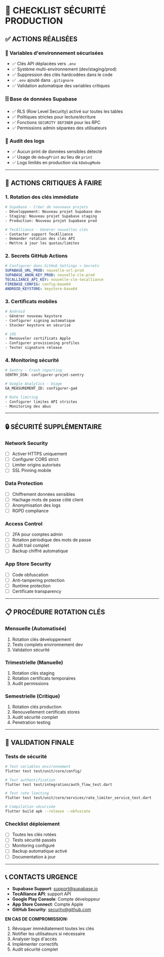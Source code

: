 # 🔐 CHECKLIST SÉCURITÉ PRODUCTION

## ✅ **ACTIONS RÉALISÉES**

### 🔑 **Variables d'environnement sécurisées**
- ✅ Clés API déplacées vers `.env`
- ✅ Système multi-environnement (dev/staging/prod)
- ✅ Suppression des clés hardcodées dans le code
- ✅ `.env` ajouté dans `.gitignore`
- ✅ Validation automatique des variables critiques

### 🗄️ **Base de données Supabase**
- ✅ RLS (Row Level Security) activé sur toutes les tables
- ✅ Politiques strictes pour lecture/écriture
- ✅ Fonctions `SECURITY DEFINER` pour les RPC
- ✅ Permissions admin séparées des utilisateurs

### 📝 **Audit des logs**
- ✅ Aucun print de données sensibles détecté
- ✅ Usage de `debugPrint` au lieu de `print`
- ✅ Logs limités en production via `kDebugMode`

---

## 🚨 **ACTIONS CRITIQUES À FAIRE**

### 1. **Rotation des clés immédiate**
```bash
# Supabase - Créer de nouveaux projets
- Développement: Nouveau projet Supabase dev
- Staging: Nouveau projet Supabase staging
- Production: Nouveau projet Supabase prod

# TecAlliance - Générer nouvelles clés
- Contacter support TecAlliance
- Demander rotation des clés API
- Mettre à jour les quotas/limites
```

### 2. **Secrets GitHub Actions**
```yaml
# Configurer dans GitHub Settings > Secrets
SUPABASE_URL_PROD: nouvelle-url-prod
SUPABASE_ANON_KEY_PROD: nouvelle-cle-prod
TECALLIANCE_API_KEY: nouvelle-cle-tecalliance
FIREBASE_CONFIG: config-base64
ANDROID_KEYSTORE: keystore-base64
```

### 3. **Certificats mobiles**
```bash
# Android
- Générer nouveau keystore
- Configurer signing automatique
- Stocker keystore en sécurisé

# iOS
- Renouveler certificats Apple
- Configurer provisioning profiles
- Tester signature release
```

### 4. **Monitoring sécurité**
```bash
# Sentry - Crash reporting
SENTRY_DSN: configurer-projet-sentry

# Google Analytics - Usage
GA_MEASUREMENT_ID: configurer-ga4

# Rate limiting
- Configurer limites API strictes
- Monitoring des abus
```

---

## 🔒 **SÉCURITÉ SUPPLÉMENTAIRE**

### **Network Security**
- [ ] Activer HTTPS uniquement
- [ ] Configurer CORS strict
- [ ] Limiter origins autorisés
- [ ] SSL Pinning mobile

### **Data Protection**
- [ ] Chiffrement données sensibles
- [ ] Hachage mots de passe côté client
- [ ] Anonymisation des logs
- [ ] RGPD compliance

### **Access Control**
- [ ] 2FA pour comptes admin
- [ ] Rotation périodique des mots de passe
- [ ] Audit trail complet
- [ ] Backup chiffré automatique

### **App Store Security**
- [ ] Code obfuscation
- [ ] Anti-tampering protection
- [ ] Runtime protection
- [ ] Certificate transparency

---

## 📋 **PROCÉDURE ROTATION CLÉS**

### **Mensuelle** (Automatisée)
1. Rotation clés développement
2. Tests complets environnement dev
3. Validation sécurité

### **Trimestrielle** (Manuelle)
1. Rotation clés staging
2. Rotation certificats temporaires
3. Audit permissions

### **Semestrielle** (Critique)
1. Rotation clés production
2. Renouvellement certificats stores
3. Audit sécurité complet
4. Penetration testing

---

## 🎯 **VALIDATION FINALE**

### Tests de sécurité
```bash
# Test variables environnement
flutter test test/unit/core/config/

# Test authentification
flutter test test/integration/auth_flow_test.dart

# Test rate limiting
flutter test test/unit/core/services/rate_limiter_service_test.dart

# Compilation sécurisée
flutter build apk --release --obfuscate
```

### Checklist déploiement
- [ ] Toutes les clés rotées
- [ ] Tests sécurité passés
- [ ] Monitoring configuré
- [ ] Backup automatique activé
- [ ] Documentation à jour

---

## 📞 **CONTACTS URGENCE**

- **Supabase Support**: support@supabase.io
- **TecAlliance API**: support API
- **Google Play Console**: Compte développeur
- **App Store Connect**: Compte Apple
- **GitHub Security**: security@github.com

**EN CAS DE COMPROMISSION:**
1. Révoquer immédiatement toutes les clés
2. Notifier les utilisateurs si nécessaire
3. Analyser logs d'accès
4. Implémenter correctifs
5. Audit sécurité complet